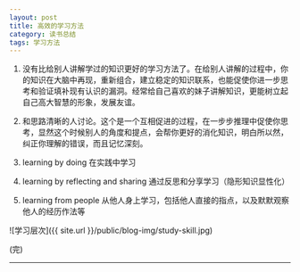 ```yaml
---
layout: post
title: 高效的学习方法
category: 读书总结
tags: 学习方法
---
```


1. 没有比给别人讲解学过的知识更好的学习方法了。在给别人讲解的过程中，你的知识在大脑中再现，重新组合，建立稳定的知识联系，也能促使你进一步思考和验证填补现有认识的漏洞。经常给自己喜欢的妹子讲解知识，更能树立起自己高大智慧的形象，发展友谊。

2.  和思路清晰的人讨论。这个是一个互相促进的过程，在一步步推理中促使你思考，显然这个时候别人的角度和提点，会帮你更好的消化知识，明白所以然，纠正你理解的错误，而且记忆深刻。

3.  learning by doing 在实践中学习

4.  learning by reflecting and sharing 通过反思和分享学习（隐形知识显性化）

5.  learning from people 从他人身上学习，包括他人直接的指点，以及默默观察他人的经历作法等

![学习层次]({{ site.url }}/public/blog-img/study-skill.jpg)

(完)

---